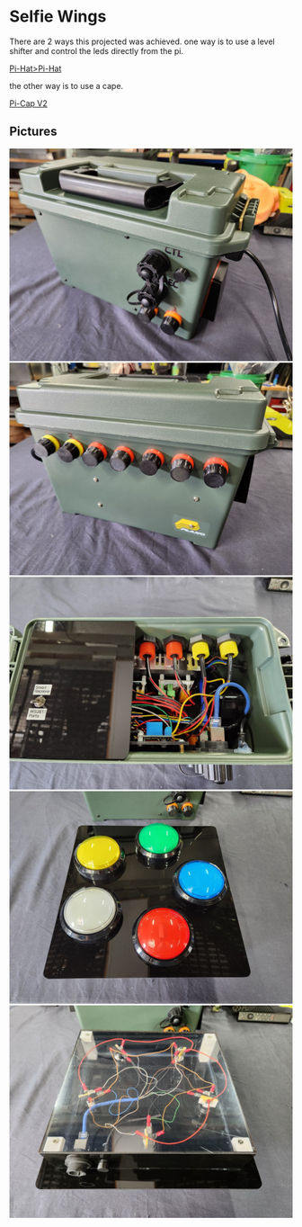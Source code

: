 # Selfie Wings

There are 2 ways this projected was achieved.
one way is to use a level shifter and control the leds directly from the pi.<br>

<a href=https://github.com/DnG-Crafts/Selfie-Wings/tree/main/Pi-Cap>Pi-Hat>Pi-Hat</a>
 
the other way is to use a cape.<br>

<a href=https://github.com/DnG-Crafts/Selfie-Wings/tree/main/Pi-Cap>Pi-Cap V2</a>


## Pictures

<img src=https://github.com/DnG-Crafts/Selfie-Wings/blob/main/1.jpg><br>
<img src=https://github.com/DnG-Crafts/Selfie-Wings/blob/main/2.jpg><br>
<img src=https://github.com/DnG-Crafts/Selfie-Wings/blob/main/3.jpg><br>
<img src=https://github.com/DnG-Crafts/Selfie-Wings/blob/main/4.jpg><br>
<img src=https://github.com/DnG-Crafts/Selfie-Wings/blob/main/5.jpg><br>
 
